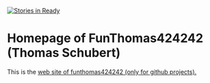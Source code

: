 [![Stories in Ready](https://badge.waffle.io/FunThomas424242/home.png?label=ready&title=Ready)](http://waffle.io/FunThomas424242/home)

# Homepage of FunThomas424242 (Thomas Schubert)

This is the [web site of funthomas424242 (only for github projects).](https://funthomas424242.github.io/home/)

